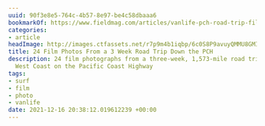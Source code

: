 ```yaml
---
uuid: 90f3e8e5-764c-4b57-8e97-be4c58dbaaa6
bookmarkOf: https://www.fieldmag.com/articles/vanlife-pch-road-trip-film
categories:
- article
headImage: http://images.ctfassets.net/r7p9m4b1iqbp/6c0S8P9avuyQMMU8GMIUsQ/3080d22133aafeef219dadcb948d59a7/Noah-PCH-roadtrip-10.jpg?w=1000
title: 24 Film Photos From a 3 Week Road Trip Down the PCH
description: 24 film photographs from a three-week, 1,573-mile road trip along the
  West Coast on the Pacific Coast Highway
tags:
- surf
- film
- photo
- vanlife
date: 2021-12-16 20:38:12.019612239 +00:00
---
```

